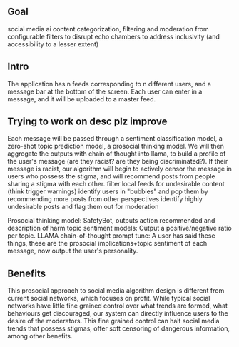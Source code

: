 ## Goal
social media ai content categorization, filtering and moderation from configurable filters to disrupt echo chambers
to address inclusivity (and accessibility to a lesser extent)
## Intro
The application has n feeds corresponding to n different users, and a message bar at the bottom of the screen. Each user can enter in a message, and it will be uploaded to a master feed. 

## Trying to work on desc plz improve
Each message will be passed through a sentiment classification model, a zero-shot topic prediction model, a prosocial thinking model. We will then aggregate the outputs with chain of thought into llama, to build a profile of the user's message (are they racist? are they being discriminated?). If their message is racist, our algorithm will begin to actively censor the message in users who possess the stigma, and will recommend posts from people sharing a stigma with each other. 
filter local feeds for undesirable content (think trigger warnings)
identify users in "bubbles" and pop them by recommending more posts from other perspectives
identify highly undesirable posts and flag them out for moderation

Prosocial thinking model: SafetyBot, outputs action recommended and description of harm
topic sentiment models: Output a positive/negative ratio per topic.
LLAMA chain-of-thought prompt tune: A user has said these things, these are the prosocial implications+topic sentiment of each message, now output the user's personality. 



## Benefits
This prosocial approach to social media algorithm design is different from current social networks, which focuses on profit. While typical social networks have little fine grained control over what trends are formed, what behaviours get discouraged, our system can directly influence users to the desire of the moderators. This fine grained control can halt social media trends that possess stigmas, offer soft censoring of dangerous information, among other benefits.